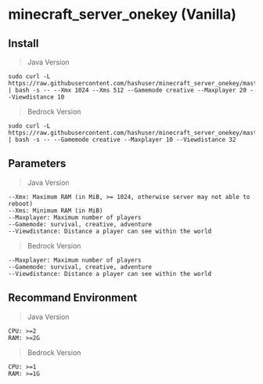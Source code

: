 # minecraft_server_onekey (Vanilla)
## Install
>Java Version
```
sudo curl -L https://raw.githubusercontent.com/hashuser/minecraft_server_onekey/master/install.sh | bash -s -- --Xmx 1024 --Xms 512 --Gamemode creative --Maxplayer 20 --Viewdistance 10
```
>Bedrock Version
```
sudo curl -L https://raw.githubusercontent.com/hashuser/minecraft_server_onekey/master/install_cpp.sh | bash -s -- --Gamemode creative --Maxplayer 10 --Viewdistance 32
```
## Parameters
>Java Version
```
--Xmx: Maximum RAM (in MiB, >= 1024, otherwise server may not able to reboot)
--Xms: Minimum RAM (in MiB)
--Maxplayer: Maximum number of players
--Gamemode: survival, creative, adventure
--Viewdistance: Distance a player can see within the world
```
>Bedrock Version
```
--Maxplayer: Maximum number of players
--Gamemode: survival, creative, adventure
--Viewdistance: Distance a player can see within the world
```
## Recommand Environment
>Java Version
```
CPU: >=2
RAM: >=2G
```
>Bedrock Version
```
CPU: >=1
RAM: >=1G
```
